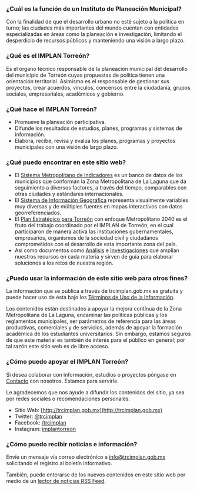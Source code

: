 
### ¿Cuál es la función de un Instituto de Planeación Municipal?

Con la finalidad de que el desarrollo urbano no esté sujeto a la política en turno; las ciudades más importantes del mundo cuentan con entidades especializadas en áreas como la planeación e investigación, limitando el desperdicio de recursos públicos y manteniendo una visión a largo plazo.

### ¿Qué es el IMPLAN Torreón?

Es el órgano técnico responsable de la planeación municipal del desarrollo del municipio de Torreón cuyas propuestas de política tienen una orientación territorial. Asimismo es el responsable de gestionar sus proyectos, crear acuerdos, vínculos, concensos entre la ciudadanía, grupos sociales, empresariales, académicos y gobierno.

### ¿Qué hace el IMPLAN Torreón?

* Promueve la planeación participativa.
* Difunde los resultados de estudios, planes, programas y sistemas de información.
* Elabora, recibe, revisa y evalúa los planes, programas y proyectos municipales con una visión de largo plazo.

### ¿Qué puedo encontrar en este sitio web?

* El [Sistema Metropolitano de Indicadores](../smi/introduccion.html) es un banco de datos de los municipios que conforman la Zona Metropolitana de La Laguna que da seguimiento a diversos factores, a través del tiempo, comparables con otras ciudades y estándares internacionales.
* El [Sistema de Información Geográfica](../sig/introduccion.html) representa visualmente variables muy diversas y de múltiples fuentes en mapas interactivos con datos georreferenciados.
* El [Plan Estratégico para Torreón](../pet/indice.html) con enfoque Metropolitano 2040 es el fruto del trabajo coordinado por el IMPLAN de Torreón, en el cual participaron de manera activa las instituciones gubernamentales, empresarios, organismos de la sociedad civil y ciudadanos comprometidos con el desarrollo de esta importante zona del país.
* Así como documentos como [Análisis](../blog/index.html) e [Investigaciones](../investigaciones/index.html) que amplían nuestros recursos en cada materia y sirven de guía para elaborar soluciones a los retos de nuestra región.

### ¿Puedo usar la información de este sitio web para otros fines?

La información que se publica a través de trcimplan.gob.mx es gratuita y puede hacer uso de ésta bajo los [Términos de Uso de la Información](../terminos/terminos-informacion.html).

Los contenidos están destinados a apoyar la mejora contínua de la Zona Metropolitana de La Laguna, encaminar las políticas públicas y los reglamentos municipales, ser parámetros de referencia para las áreas productivas, comerciales y de servicios, además de apoyar la formación académica de los estudiantes universitarios. Sin embargo, estamos seguros de que este material es también de interés para el público en general; por tal razón este sitio web es de libre acceso.

### ¿Cómo puedo apoyar el IMPLAN Torreón?

Si desea colaborar con información, estudios o proyectos póngase en [Contacto](../contacto/contacto.html) con nosotros. Estamos para servirle.

Le agradecemos que nos ayude a difundir los contenidos del sitio, ya sea por redes sociales o recomendaciones personales.

* Sitio Web: [http://trcimplan.gob.mx](http://trcimplan.gob.mx)
* Twitter: [@trcimplan](https://twitter.com/trcimplan)
* Facebook: [/trcimplan](https://facebook.com/trcimplan)
* Instagram: [implantorreon](https://instagram.com/implantorreon)


### ¿Cómo puedo recibir noticias e información?

Envíe un mensaje vía correo electrónico a [info@trcimplan.gob.mx](mailto:info@trcimplan.gob.mx) solicitando el registro al boletín informativo.

También, puede enterarse de los nuevos contenidos en este sitio web por medio de un [lector de noticias RSS Feed](http://es.wikipedia.org/wiki/Agregador).
